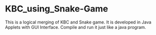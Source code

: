 # KBC_using_Snake-Game
This is a logical merging of KBC and Snake game. 
It is developed in Java Applets with GUI Interface.
Compile and run it just like a java program.
